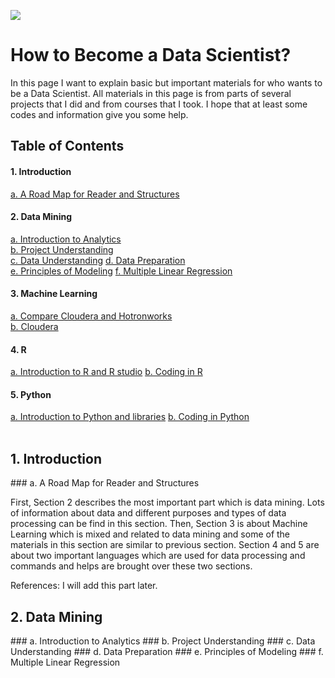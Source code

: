 
![](https://github.com/asikhalaban/R/blob/master/img/blogs_kdnuggets.jpg)

# How to Become a Data Scientist?
In this page I want to explain basic but important materials for who wants to be a Data Scientist. All materials in this page is from parts of several projects that I did and from courses that I took. I hope that at least some codes and information give you some help. 

## Table of Contents

#### 1. Introduction<br>
[a. A Road Map for Reader and Structures](#structures) 
#### 2. Data Mining<br>
[a. Introduction to Analytics](#Introduction)  
[b. Project Understanding](#Project)  
[c. Data Understanding](#Data)
[d. Data Preparation](#Preparation)  
[e. Principles of Modeling](#Principles) 
[f. Multiple Linear Regression](#Multiple)  
#### 3. Machine Learning<br>
[a. Compare Cloudera and Hotronworks](#c_vs_h)  
[b. Cloudera](#cloudera)  
#### 4. R<br>
[a. Introduction to R and R studio](#centos)
[b. Coding in R](#manager)
#### 5. Python
[a. Introduction to Python and libraries](#centos)
[b. Coding in Python](#manager)
<br>
<br>



## 1. Introduction
<a name="structures"/>
### a. A Road Map for Reader and Structures

First, Section 2 describes the most important part which is data mining. Lots of information about data and different purposes and types of data processing can be find in this section. Then, Section 3 is about Machine Learning which is mixed and related to data mining and some of the materials in this section are similar to previous section. Section 4 and 5 are about two important languages which are used for data processing and commands and helps are brought over these two sections. 

References: I will add this part later.

## 2. Data Mining
<a name="Introduction"/>
### a. Introduction to Analytics

<a name="Project"/>
### b. Project Understanding

<a name="Data"/>
### c. Data Understanding

<a name="Preparation"/>
### d. Data Preparation

<a name="Principles"/>
### e. Principles of Modeling

<a name="Multiple"/>
### f. Multiple Linear Regression



